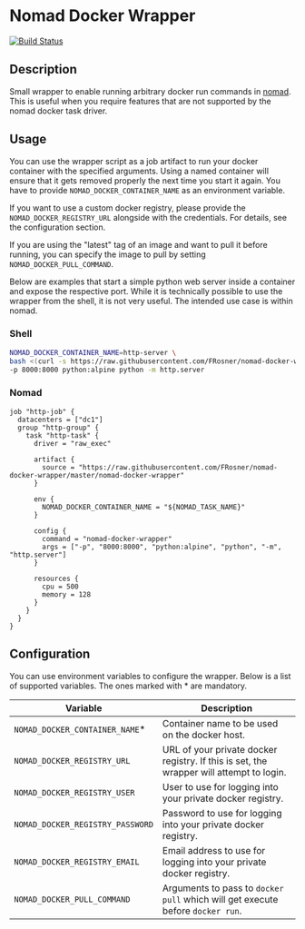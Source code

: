 # Nomad Docker Wrapper

[![Build Status](https://travis-ci.org/FRosner/nomad-docker-wrapper.svg?branch=master)](https://travis-ci.org/FRosner/nomad-docker-wrapper)

## Description

Small wrapper to enable running arbitrary docker run commands in [nomad](https://www.nomadproject.io/).
This is useful when you require features that are not supported by the nomad docker task driver.

## Usage

You can use the wrapper script as a job artifact to run your docker container with the specified arguments. Using a named container will ensure that it gets removed properly the next time you start it again. You have to provide `NOMAD_DOCKER_CONTAINER_NAME` as an environment variable.

If you want to use a custom docker registry, please provide the `NOMAD_DOCKER_REGISTRY_URL` alongside with the credentials. For details, see the configuration section.

If you are using the "latest" tag of an image and want to pull it before running, you can specify the image to pull by setting `NOMAD_DOCKER_PULL_COMMAND`.

Below are examples that start a simple python web server inside a container and expose the respective port. While it is technically possible to use the wrapper from the shell, it is not very useful. The intended use case is within nomad.

### Shell

```sh
NOMAD_DOCKER_CONTAINER_NAME=http-server \
bash <(curl -s https://raw.githubusercontent.com/FRosner/nomad-docker-wrapper/master/nomad-docker-wrapper) \
-p 8000:8000 python:alpine python -m http.server
```

### Nomad

```hcl
job "http-job" {
  datacenters = ["dc1"]
  group "http-group" {
    task "http-task" {
      driver = "raw_exec"

      artifact {
        source = "https://raw.githubusercontent.com/FRosner/nomad-docker-wrapper/master/nomad-docker-wrapper"
      }

      env {
        NOMAD_DOCKER_CONTAINER_NAME = "${NOMAD_TASK_NAME}"
      }

      config {
        command = "nomad-docker-wrapper"
        args = ["-p", "8000:8000", "python:alpine", "python", "-m", "http.server"]
      }

      resources {
        cpu = 500
        memory = 128
      }
    }
  }
}
```

## Configuration

You can use environment variables to configure the wrapper. Below is a list of supported variables. The ones marked with * are mandatory.

| Variable | Description |
| -------- | ----------- |
| `NOMAD_DOCKER_CONTAINER_NAME`* | Container name to be used on the docker host. |
| `NOMAD_DOCKER_REGISTRY_URL` | URL of your private docker registry. If this is set, the wrapper will attempt to login. |
| `NOMAD_DOCKER_REGISTRY_USER` | User to use for logging into your private docker registry. |
| `NOMAD_DOCKER_REGISTRY_PASSWORD` | Password to use for logging into your private docker registry. |
| `NOMAD_DOCKER_REGISTRY_EMAIL` | Email address to use for logging into your private docker registry. |
| `NOMAD_DOCKER_PULL_COMMAND` | Arguments to pass to `docker pull` which will get execute before `docker run`. |
